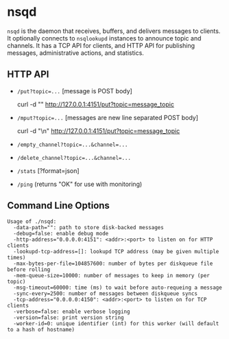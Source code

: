 nsqd
====

`nsqd` is the daemon that receives, buffers, and delivers messages to clients. It optionally connects to `nsqlookupd`
instances to announce topic and channels. It has a TCP API for clients, and HTTP API for publishing messages,
administrative actions, and statistics.

HTTP API
--------

* `/put?topic=...` [message is POST body]

    curl -d "<message>" http://127.0.0.1:4151/put?topic=message_topic

* `/mput?topic=...` [messages are new line separated POST body]

    curl -d "<message>\n<message>" http://127.0.0.1:4151/put?topic=message_topic

* `/empty_channel?topic=...&channel=...`
* `/delete_channel?topic=...&channel=...`
* `/stats` [?format=json]
* `/ping` (returns "OK" for use with monitoring)

Command Line Options
--------------------

    Usage of ./nsqd:
      -data-path="": path to store disk-backed messages
      -debug=false: enable debug mode
      -http-address="0.0.0.0:4151": <addr>:<port> to listen on for HTTP clients
      -lookupd-tcp-address=[]: lookupd TCP address (may be given multiple times)
      -max-bytes-per-file=104857600: number of bytes per diskqueue file before rolling
      -mem-queue-size=10000: number of messages to keep in memory (per topic)
      -msg-timeout=60000: time (ms) to wait before auto-requeing a message
      -sync-every=2500: number of messages between diskqueue syncs
      -tcp-address="0.0.0.0:4150": <addr>:<port> to listen on for TCP clients
      -verbose=false: enable verbose logging
      -version=false: print version string
      -worker-id=0: unique identifier (int) for this worker (will default to a hash of hostname)
